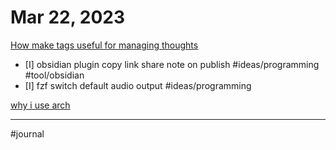 # Mar 22, 2023

[How make tags useful for managing thoughts](How%20make%20tags%20useful%20for%20managing%20thoughts.md)

- [I] obsidian plugin copy link share note on publish #ideas/programming #tool/obsidian 
- [I] fzf switch default audio output #ideas/programming 

[why i use arch](why%20i%20use%20arch.md)

---

#journal